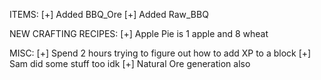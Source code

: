 
ITEMS:
    [+] Added BBQ_Ore
    [+] Added Raw_BBQ

NEW CRAFTING RECIPES:
    [+] Apple Pie is 1 apple and 8 wheat

MISC:
	[+] Spend 2 hours trying to figure out how to add XP to a block
	[+] Sam did some stuff too idk
	[+] Natural Ore generation also
